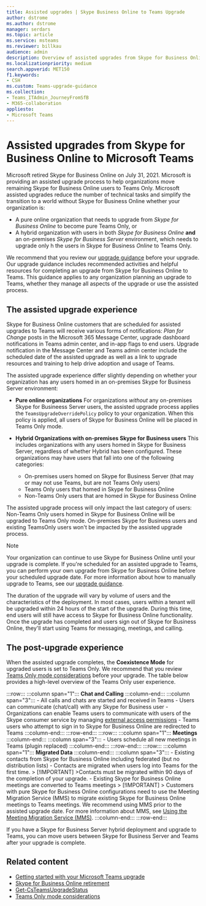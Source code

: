 ```yaml
---
title: Assisted upgrades | Skype Business Online to Teams Upgrade 
author: dstrome
ms.author: dstrome
manager: serdars
ms.topic: article
ms.service: msteams
ms.reviewer: billkau
audience: admin
description: Overview of assisted upgrades from Skype for Business Online to Teams
ms.localizationpriority: medium
search.appverid: MET150
f1.keywords:
- CSH
ms.custom: Teams-upgrade-guidance
ms.collection: 
- Teams_ITAdmin_JourneyFromSfB
- M365-collaboration
appliesto:
- Microsoft Teams
---
```


# Assisted upgrades from Skype for Business Online to Microsoft Teams

Microsoft retired Skype for Business Online on July 31, 2021.  Microsoft is providing an assisted upgrade process to help organizations move remaining Skype for Business Online users to Teams Only.  Microsoft assisted upgrades reduce the number of technical tasks and simplify the transition to a world without Skype for Business Online whether your organization is:
 - A pure online organization that needs to upgrade from *Skype for Business Online* to become pure Teams Only, or
 - A hybrid organization with users in both *Skype for Business Online* **and** an on-premises *Skype for Business Server* environment, which needs to upgrade only h the users in Skype for Business *Online* to Teams Only.

We recommend that you review our [upgrade guidance](https://aka.ms/SkypeToTeams) before your upgrade. Our upgrade guidance includes recommended activities and helpful resources for completing an upgrade from Skype for Business Online to Teams. This guidance applies to any organization planning an upgrade to Teams, whether they manage all aspects of the upgrade or use the assisted process.

## The assisted upgrade experience
Skype for Business Online customers that are scheduled for assisted upgrades to Teams will receive various forms of notifications: *Plan for Change* posts in the Microsoft 365 Message Center, upgrade dashboard notifications in Teams admin center, and in-app flags to end users. Upgrade notification in the Message Center and Teams admin center include the scheduled date of the assisted upgrade as well as a link to upgrade resources and training to help drive adoption and usage of Teams.

The assisted upgrade experience differ slightly depending on whether your organization has any users homed in an on-premises Skype for Business Server environment:
- **Pure online organizations** For organizations *without* any on-premises Skype for Busineess Server users, the assisted upgrade process applies the `TeamsUpgradeOverridePolicy` policy to your organization. When this policy is applied, all users of Skype for Business Online will be placed in Teams Only mode.
- **Hybrid Organizations with on-premises Skype for Business users** This includes organizations with any users homed in Skype for Business Server, regardless of whether Hybrid has been configured. These organizations may have users that fall into one of the following categories:

  - On-premises users homed on Skype for Business Server (that may or may not use Teams, but are not Teams Only users)
  - Teams Only users that homed in Skype for Business Online
  - Non-Teams Only users that are homed in Skype for Business Online

The assisted upgrade process will only impact the last category of users: Non-Teams Only users homed in Skype for Business Online will be upgraded to Teams Only mode. On-premises Skype for Business users and existing TeamsOnly users won't be impacted by the assisted upgrade process.

> [!NOTE]
> Your organization can continue to use Skype for Business Online until your upgrade is complete. If you're scheduled for an assisted upgrade to Teams, you can perform your own upgrade from Skype for Business Online before your scheduled upgrade date. For more information about how to manually upgrade to Teams, see our [upgrade guidance](https://aka.ms/SkypeToTeams).

The duration of the upgrade will vary by volume of users and the characteristics of the deployment. In most cases, users within a tenant will be upgraded within 24 hours of the start of the upgrade. During this time, end users will still have access to Skype for Business Online functionality. Once the upgrade has completed and users sign out of Skype for Business Online, they'll start using Teams for messaging, meetings, and calling.

## The post-upgrade experience

When the assisted upgrade completes, the **Coexistence Mode** for upgraded users is set to Teams Only. We recommend that you review [Teams Only mode considerations](teams-only-mode-considerations.md) before your upgrade. The table below provides a high-level overview of the Teams Only user experience.

:::row:::
    :::column span="1":::
        **Chat and Calling**
    :::column-end:::
    :::column span="3":::
        - All calls and chats are started and received in Teams
        - Users can communicate (chat/call) with any Skype for Business user
        - Organizations can enable Teams users to communicate with users of the Skype consumer service by managing [external access permissions](manage-external-access.md)
        - Teams users who attempt to sign in to Skype for Business Online are redirected to Teams
    :::column-end:::
:::row-end:::
:::row:::
    :::column span="1":::
        **Meetings**
    :::column-end:::
    :::column span="3":::
        - Users schedule all new meetings in Teams (plugin replaced)
    :::column-end:::
:::row-end:::
:::row:::
    :::column span="1":::
        **Migrated Data**
    :::column-end:::
    :::column span="3":::
        - Existing contacts from Skype for Business Online including federated (but no distribution lists)
        - Contacts are migrated when users log into Teams for the first time.
            > [!IMPORTANT]
            >Contacts must be migrated within 90 days of the completion of your upgrade.
        - Existing Skype for Business Online meetings are converted to Teams meetings
            > [!IMPORTANT]
            > Customers with pure Skype for Business Online configurations need to use the Meeting Migration Service (MMS) to migrate existing Skype for Business Online meetings to Teams meetings. We recommend using MMS prior to the assisted upgrade date. For more information about MMS, see [Using the Meeting Migration Service (MMS)](/skypeforbusiness/audio-conferencing-in-office-365/setting-up-the-meeting-migration-service-mms).
    :::column-end:::
:::row-end:::

If you have a Skype for Business Server hybrid deployment and upgrade to Teams, you can move users between Skype for Business Server and Teams after your upgrade is complete.

## Related content

- [Getting started with your Microsoft Teams upgrade](upgrade-start-here.md)
- [Skype for Business Online retirement](skype-for-business-online-retirement.md)
- [Get-CsTeamsUpgradeStatus](/powershell/module/skype/get-csteamsupgradestatus?view=skype-ps&preserve-view=true)
- [Teams Only mode considerations](teams-only-mode-considerations.md)
